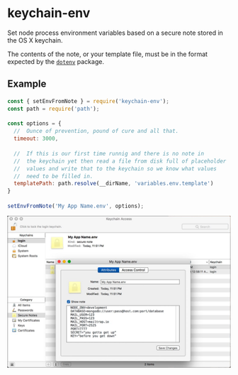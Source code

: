 # keychain-env
Set node process environment variables based on a secure note stored in the OS X keychain.

The contents of the note, or your template file, must be in the format expected
by the [`dotenv`](https://github.com/motdotla/dotenv) package.

## Example
```javascript
const { setEnvFromNote } = require('keychain-env');
const path = require('path');

const options = {
  //  Ounce of prevention, pound of cure and all that.
  timeout: 3000,

  //  If this is our first time runnig and there is no note in
  //  the keychain yet then read a file from disk full of placeholder
  //  values and write that to the keychain so we know what values
  //  need to be filled in.
  templatePath: path.resolve(__dirName, 'variables.env.template')
}

setEnvFromNote('My App Name.env', options);
```

<img src="screenshots/keychain-access.jpg" />

